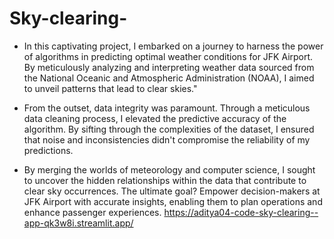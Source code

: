 # Sky-clearing-
 - In this captivating project, I embarked on a journey to harness the power of algorithms in predicting optimal weather conditions for JFK Airport. By meticulously analyzing and interpreting weather data sourced from the National Oceanic and Atmospheric Administration (NOAA), I aimed to unveil patterns that lead to clear skies."

- From the outset, data integrity was paramount. Through a meticulous data cleaning process, I elevated the predictive accuracy of the algorithm. By sifting through the complexities of the dataset, I ensured that noise and inconsistencies didn't compromise the reliability of my predictions.

- By merging the worlds of meteorology and computer science, I sought to uncover the hidden relationships within the data that contribute to clear sky occurrences. The ultimate goal? Empower decision-makers at JFK Airport with accurate insights, enabling them to plan operations and enhance passenger experiences.
https://aditya04-code-sky-clearing--app-qk3w8i.streamlit.app/
